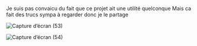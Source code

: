 Je suis pas convaicu du fait que ce projet ait une utilité quelconque
Mais ca fait des trucs sympa à regarder donc je le partage


![Capture d’écran (53)](https://github.com/46-4C-41-47/Slime/assets/122835124/e0ed2d59-416a-4f23-b003-8cf9636297cd)

![Capture d’écran (54)](https://github.com/46-4C-41-47/Slime/assets/122835124/8e34472a-04bf-4c42-b357-66e9bfa89f16)
